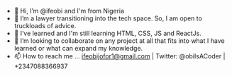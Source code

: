 - 👋 Hi, I’m @ifeobi and I'm from Nigeria
- 👀 I’m a lawyer transitioning into the tech space. So, I am open to truckloads of advice.
- 🌱 I’ve learned and I'm still learning HTML, CSS, JS and ReactJs.
- 💞️ I’m looking to collaborate on any project at all that fits into what I have learned or what can expand my knowledge.
- 📫 How to reach me ... ifeobijofor1@gmail.com | Twitter: @obiIsACoder | +2347088366937

<!---
ifeobi/ifeobi is a ✨ special ✨ repository because its `README.md` (this file) appears on your GitHub profile.
You can click the Preview link to take a look at your changes.
--->
